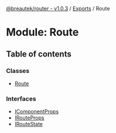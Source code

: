 [@breautek/router - v1.0.3](../README.md) / [Exports](../modules.md) / Route

# Module: Route

## Table of contents

### Classes

- [Route](../classes/Route.Route-1.md)

### Interfaces

- [IComponentProps](../interfaces/Route.IComponentProps.md)
- [IRouteProps](../interfaces/Route.IRouteProps.md)
- [IRouteState](../interfaces/Route.IRouteState.md)
